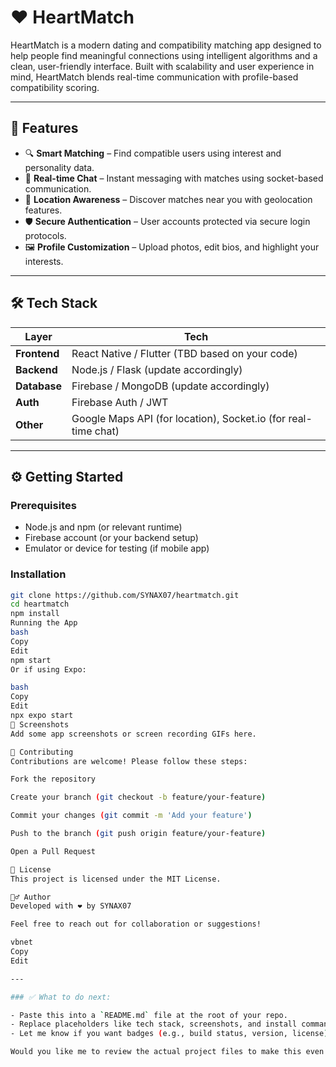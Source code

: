 # ❤️ HeartMatch

HeartMatch is a modern dating and compatibility matching app designed to help people find meaningful connections using intelligent algorithms and a clean, user-friendly interface. Built with scalability and user experience in mind, HeartMatch blends real-time communication with profile-based compatibility scoring.

---

## 🚀 Features

- 🔍 **Smart Matching** – Find compatible users using interest and personality data.
- 💬 **Real-time Chat** – Instant messaging with matches using socket-based communication.
- 📍 **Location Awareness** – Discover matches near you with geolocation features.
- 🛡️ **Secure Authentication** – User accounts protected via secure login protocols.
- 🖼️ **Profile Customization** – Upload photos, edit bios, and highlight your interests.

---

## 🛠️ Tech Stack

| Layer        | Tech                        |
|-------------|-----------------------------|
| **Frontend** | React Native / Flutter (TBD based on your code) |
| **Backend**  | Node.js / Flask (update accordingly) |
| **Database** | Firebase / MongoDB (update accordingly) |
| **Auth**     | Firebase Auth / JWT         |
| **Other**    | Google Maps API (for location), Socket.io (for real-time chat)

---

## ⚙️ Getting Started

### Prerequisites

- Node.js and npm (or relevant runtime)
- Firebase account (or your backend setup)
- Emulator or device for testing (if mobile app)

### Installation

```bash
git clone https://github.com/SYNAX07/heartmatch.git
cd heartmatch
npm install
Running the App
bash
Copy
Edit
npm start
Or if using Expo:

bash
Copy
Edit
npx expo start
📸 Screenshots
Add some app screenshots or screen recording GIFs here.

🤝 Contributing
Contributions are welcome! Please follow these steps:

Fork the repository

Create your branch (git checkout -b feature/your-feature)

Commit your changes (git commit -m 'Add your feature')

Push to the branch (git push origin feature/your-feature)

Open a Pull Request

📄 License
This project is licensed under the MIT License.

🙋‍♂️ Author
Developed with ❤️ by SYNAX07

Feel free to reach out for collaboration or suggestions!

vbnet
Copy
Edit

---

### ✅ What to do next:

- Paste this into a `README.md` file at the root of your repo.
- Replace placeholders like tech stack, screenshots, and install commands as needed based on your actual codebase.
- Let me know if you want badges (e.g., build status, version, license) or a hosted demo section.

Would you like me to review the actual project files to make this even more accurate?
